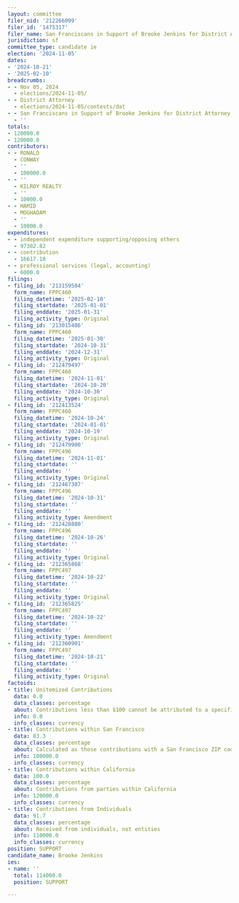 ```yaml
---
layout: committee
filer_nid: '212266099'
filer_id: '1475317'
filer_name: San Franciscans in Support of Brooke Jenkins for District Attorney 2024
jurisdiction: sf
committee_type: candidate ie
election: '2024-11-05'
dates:
- '2024-10-21'
- '2025-02-10'
breadcrumbs:
- - Nov 05, 2024
  - elections/2024-11-05/
- - District Attorney
  - elections/2024-11-05/contests/dat
- - San Franciscans in Support of Brooke Jenkins for District Attorney 2024
  - ''
totals:
- 120000.0
- 120000.0
contributors:
- - RONALD
  - CONWAY
  - ''
  - 100000.0
- - ''
  - KILROY REALTY
  - ''
  - 10000.0
- - HAMID
  - MOGHADAM
  - ''
  - 10000.0
expenditures:
- - independent expenditure supporting/opposing others
  - 97382.82
- - contribution
  - 16617.18
- - professional services (legal, accounting)
  - 6000.0
filings:
- filing_id: '213159584'
  form_name: FPPC460
  filing_datetime: '2025-02-10'
  filing_startdate: '2025-01-01'
  filing_enddate: '2025-01-31'
  filing_activity_type: Original
- filing_id: '213015486'
  form_name: FPPC460
  filing_datetime: '2025-01-30'
  filing_startdate: '2024-10-31'
  filing_enddate: '2024-12-31'
  filing_activity_type: Original
- filing_id: '212479497'
  form_name: FPPC460
  filing_datetime: '2024-11-01'
  filing_startdate: '2024-10-20'
  filing_enddate: '2024-10-30'
  filing_activity_type: Original
- filing_id: '212413524'
  form_name: FPPC460
  filing_datetime: '2024-10-24'
  filing_startdate: '2024-01-01'
  filing_enddate: '2024-10-19'
  filing_activity_type: Original
- filing_id: '212479900'
  form_name: FPPC496
  filing_datetime: '2024-11-01'
  filing_startdate: ''
  filing_enddate: ''
  filing_activity_type: Original
- filing_id: '212467307'
  form_name: FPPC496
  filing_datetime: '2024-10-31'
  filing_startdate: ''
  filing_enddate: ''
  filing_activity_type: Amendment
- filing_id: '212428880'
  form_name: FPPC496
  filing_datetime: '2024-10-26'
  filing_startdate: ''
  filing_enddate: ''
  filing_activity_type: Original
- filing_id: '212365868'
  form_name: FPPC497
  filing_datetime: '2024-10-22'
  filing_startdate: ''
  filing_enddate: ''
  filing_activity_type: Original
- filing_id: '212365825'
  form_name: FPPC497
  filing_datetime: '2024-10-22'
  filing_startdate: ''
  filing_enddate: ''
  filing_activity_type: Amendment
- filing_id: '212360901'
  form_name: FPPC497
  filing_datetime: '2024-10-21'
  filing_startdate: ''
  filing_enddate: ''
  filing_activity_type: Original
factoids:
- title: Unitemized Contributions
  data: 0.0
  data_classes: percentage
  about: Contributions less than $100 cannot be attributed to a specific individual
  info: 0.0
  info_classes: currency
- title: Contributions within San Francisco
  data: 83.3
  data_classes: percentage
  about: Calculated as those contributions with a San Francisco ZIP code
  info: 100000.0
  info_classes: currency
- title: Contributions within California
  data: 100.0
  data_classes: percentage
  about: Contributions from parties within California
  info: 120000.0
  info_classes: currency
- title: Contributions from Individuals
  data: 91.7
  data_classes: percentage
  about: Received from individuals, not entities
  info: 110000.0
  info_classes: currency
position: SUPPORT
candidate_name: Brooke Jenkins
ies:
- name: ''
  total: 114000.0
  position: SUPPORT

---
```


